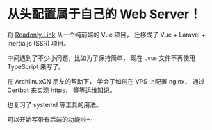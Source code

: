 # 从头配置属于自己的 Web Server！

将 [Readonly.Link](https://readonly.link)
从一个纯前端的 Vue 项目，
迁移成了 Vue + Laravel + Inertia.js (SSR) 项目。

中间遇到了不少小问题，比如为了保持简单，
现在 `.vue` 文件不再使用 TypeScript 来写了。

在 ArchlinuxCN 朋友的帮助下，
学会了如何在 VPS 上配置 nginx，
通过 Certbot 来实现 https，
等等运维知识。

也复习了 systemd 等工具的用法。

可以开始写带有后端的功能啦～

